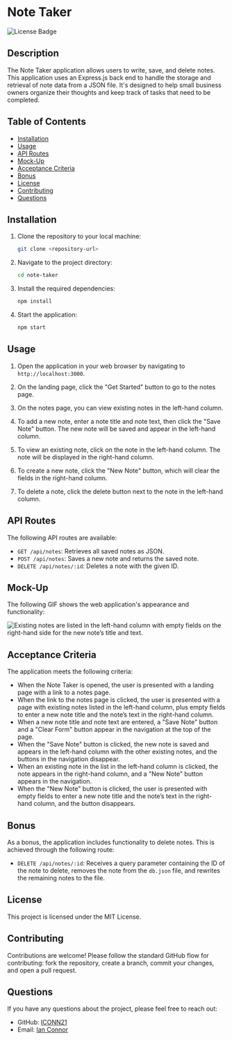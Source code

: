 # Note Taker

![License Badge](https://img.shields.io/badge/license-MIT-green)

## Description

The Note Taker application allows users to write, save, and delete notes. This application uses an Express.js back end to handle the storage and retrieval of note data from a JSON file. It's designed to help small business owners organize their thoughts and keep track of tasks that need to be completed.

## Table of Contents

- [Installation](#installation)
- [Usage](#usage)
- [API Routes](#api-routes)
- [Mock-Up](#mock-up)
- [Acceptance Criteria](#acceptance-criteria)
- [Bonus](#bonus)
- [License](#license)
- [Contributing](#contributing)
- [Questions](#questions)

## Installation

1. Clone the repository to your local machine:

    ```sh
    git clone <repository-url>
    ```

2. Navigate to the project directory:

    ```sh
    cd note-taker
    ```

3. Install the required dependencies:

    ```sh
    npm install
    ```

4. Start the application:

    ```sh
    npm start
    ```

## Usage

1. Open the application in your web browser by navigating to `http://localhost:3000`.

2. On the landing page, click the "Get Started" button to go to the notes page.

3. On the notes page, you can view existing notes in the left-hand column.

4. To add a new note, enter a note title and note text, then click the "Save Note" button. The new note will be saved and appear in the left-hand column.

5. To view an existing note, click on the note in the left-hand column. The note will be displayed in the right-hand column.

6. To create a new note, click the "New Note" button, which will clear the fields in the right-hand column.

7. To delete a note, click the delete button next to the note in the left-hand column.

## API Routes

The following API routes are available:

- `GET /api/notes`: Retrieves all saved notes as JSON.
- `POST /api/notes`: Saves a new note and returns the saved note.
- `DELETE /api/notes/:id`: Deletes a note with the given ID.

## Mock-Up

The following GIF shows the web application's appearance and functionality:

![Existing notes are listed in the left-hand column with empty fields on the right-hand side for the new note’s title and text.](./Assets/11-express-homework-demo.gif)

## Acceptance Criteria

The application meets the following criteria:

- When the Note Taker is opened, the user is presented with a landing page with a link to a notes page.
- When the link to the notes page is clicked, the user is presented with a page with existing notes listed in the left-hand column, plus empty fields to enter a new note title and the note’s text in the right-hand column.
- When a new note title and note text are entered, a "Save Note" button and a "Clear Form" button appear in the navigation at the top of the page.
- When the "Save Note" button is clicked, the new note is saved and appears in the left-hand column with the other existing notes, and the buttons in the navigation disappear.
- When an existing note in the list in the left-hand column is clicked, the note appears in the right-hand column, and a "New Note" button appears in the navigation.
- When the "New Note" button is clicked, the user is presented with empty fields to enter a new note title and the note’s text in the right-hand column, and the button disappears.

## Bonus

As a bonus, the application includes functionality to delete notes. This is achieved through the following route:

- `DELETE /api/notes/:id`: Receives a query parameter containing the ID of the note to delete, removes the note from the `db.json` file, and rewrites the remaining notes to the file.

## License

This project is licensed under the MIT License.

## Contributing

Contributions are welcome! Please follow the standard GitHub flow for contributing: fork the repository, create a branch, commit your changes, and open a pull request.

## Questions

If you have any questions about the project, please feel free to reach out:

- GitHub: [ICONN21](https://github.com/ICONN21)
- Email: [Ian Connor](mailto:ian.connor0921@gmail.com)


